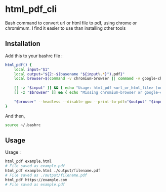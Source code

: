 # html_pdf_cli
Bash command to convert url or html file to pdf, using chrome or chromimum. I find it easier to use than installing other tools

## Installation

Add this to your bashrc file : 
```bash
html_pdf() {
    local input="$1"
    local output="${2:-$(basename "${input%.*}").pdf}"
    local browser=$(command -v chromium-browser || command -v google-chrome)
    
    [[ -z "$input" ]] && { echo "Usage: html_pdf <url_or_html_file> [output.pdf]"; return 1; }
    [[ -z "$browser" ]] && { echo "Missing chromium-browser or google-chrome"; return 1; }
    
    "$browser" --headless --disable-gpu --print-to-pdf="$output" "$input" 2>/dev/null && echo "File saved as $output" || { echo "Conversion failed"; return 1; }
}
```
And then, 
```bash
source ~/.bashrc
```

## Usage
Usage : 
```bash
html_pdf example.html
# File saved as example.pdf
html_pdf example.html ./output/filename.pdf
# File saved as ./output/filename.pdf
html_pdf https://example.com
# File saved as example.pdf
```

